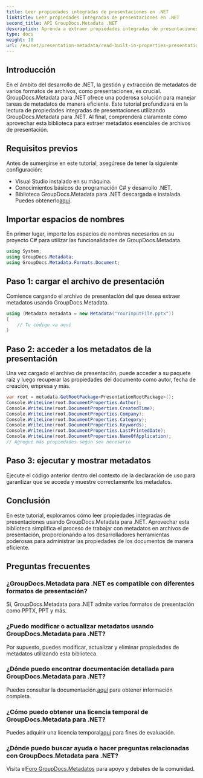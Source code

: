 ```yaml
---
title: Leer propiedades integradas de presentaciones en .NET
linktitle: Leer propiedades integradas de presentaciones en .NET
second_title: API GroupDocs.Metadata .NET
description: Aprenda a extraer propiedades integradas de presentaciones utilizando GroupDocs.Metadata para .NET en este completo tutorial.
type: docs
weight: 10
url: /es/net/presentation-metadata/read-built-in-properties-presentations/
---
```

## Introducción
En el ámbito del desarrollo de .NET, la gestión y extracción de metadatos de varios formatos de archivos, como presentaciones, es crucial. GroupDocs.Metadata para .NET ofrece una poderosa solución para manejar tareas de metadatos de manera eficiente. Este tutorial profundizará en la lectura de propiedades integradas de presentaciones utilizando GroupDocs.Metadata para .NET. Al final, comprenderá claramente cómo aprovechar esta biblioteca para extraer metadatos esenciales de archivos de presentación.
## Requisitos previos
Antes de sumergirse en este tutorial, asegúrese de tener la siguiente configuración:
- Visual Studio instalado en su máquina.
- Conocimientos básicos de programación C# y desarrollo .NET.
-  Biblioteca GroupDocs.Metadata para .NET descargada e instalada. Puedes obtenerlo[aquí](https://releases.groupdocs.com/metadata/net/).

## Importar espacios de nombres
En primer lugar, importe los espacios de nombres necesarios en su proyecto C# para utilizar las funcionalidades de GroupDocs.Metadata.
```csharp
using System;
using GroupDocs.Metadata;
using GroupDocs.Metadata.Formats.Document;
```
## Paso 1: cargar el archivo de presentación
Comience cargando el archivo de presentación del que desea extraer metadatos usando GroupDocs.Metadata.
```csharp
using (Metadata metadata = new Metadata("YourInputFile.pptx"))
{
    // Tu código va aquí
}
```
## Paso 2: acceder a los metadatos de la presentación
Una vez cargado el archivo de presentación, puede acceder a su paquete raíz y luego recuperar las propiedades del documento como autor, fecha de creación, empresa y más.
```csharp
var root = metadata.GetRootPackage<PresentationRootPackage>();
Console.WriteLine(root.DocumentProperties.Author);
Console.WriteLine(root.DocumentProperties.CreatedTime);
Console.WriteLine(root.DocumentProperties.Company);
Console.WriteLine(root.DocumentProperties.Category);
Console.WriteLine(root.DocumentProperties.Keywords);
Console.WriteLine(root.DocumentProperties.LastPrintedDate);
Console.WriteLine(root.DocumentProperties.NameOfApplication);
// Agregue más propiedades según sea necesario
```
## Paso 3: ejecutar y mostrar metadatos
Ejecute el código anterior dentro del contexto de la declaración de uso para garantizar que se acceda y muestre correctamente los metadatos.

## Conclusión
En este tutorial, exploramos cómo leer propiedades integradas de presentaciones usando GroupDocs.Metadata para .NET. Aprovechar esta biblioteca simplifica el proceso de trabajar con metadatos en archivos de presentación, proporcionando a los desarrolladores herramientas poderosas para administrar las propiedades de los documentos de manera eficiente.

## Preguntas frecuentes
### ¿GroupDocs.Metadata para .NET es compatible con diferentes formatos de presentación?
Sí, GroupDocs.Metadata para .NET admite varios formatos de presentación como PPTX, PPT y más.
### ¿Puedo modificar o actualizar metadatos usando GroupDocs.Metadata para .NET?
Por supuesto, puedes modificar, actualizar y eliminar propiedades de metadatos utilizando esta biblioteca.
### ¿Dónde puedo encontrar documentación detallada para GroupDocs.Metadata para .NET?
 Puedes consultar la documentación.[aquí](https://reference.groupdocs.com/metadata/net/) para obtener información completa.
### ¿Cómo puedo obtener una licencia temporal de GroupDocs.Metadata para .NET?
 Puedes adquirir una licencia temporal[aquí](https://purchase.groupdocs.com/temporary-license/) para fines de evaluación.
### ¿Dónde puedo buscar ayuda o hacer preguntas relacionadas con GroupDocs.Metadata para .NET?
 Visita el[Foro GroupDocs.Metadatos](https://forum.groupdocs.com/c/metadata/14) para apoyo y debates de la comunidad.